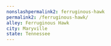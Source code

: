 ```yaml
---
﻿nonslashpermalink2: ferruginous-hawk
permalink2: /ferruginous-hawk/
alley: Ferruginous Hawk
city: Maryville
state: Tennessee
---
```

